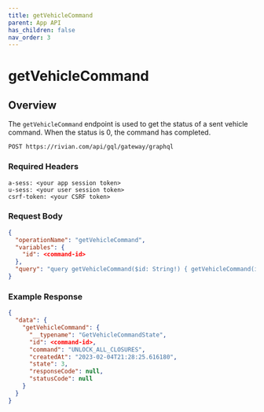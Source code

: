 ```yaml
---
title: getVehicleCommand
parent: App API
has_children: false
nav_order: 3
---
```


# getVehicleCommand

## Overview

The `getVehicleCommand` endpoint is used to get the status of a sent vehicle command. When the status is 0, the command has completed.

`POST https://rivian.com/api/gql/gateway/graphql`

### Required Headers

```text
a-sess: <your app session token>
u-sess: <your user session token>
csrf-token: <your CSRF token>
```

### Request Body

```json
{
  "operationName": "getVehicleCommand",
  "variables": {
    "id": <command-id>
  },
  "query": "query getVehicleCommand($id: String!) { getVehicleCommand(id: $id) { __typename id command createdAt state responseCode statusCode } }"
}
```

### Example Response

```json
{
  "data": {
    "getVehicleCommand": {
      "__typename": "GetVehicleCommandState",
      "id": <command-id>,
      "command": "UNLOCK_ALL_CLOSURES",
      "createdAt": "2023-02-04T21:28:25.616180",
      "state": 3,
      "responseCode": null,
      "statusCode": null
    }
  }
}
```
